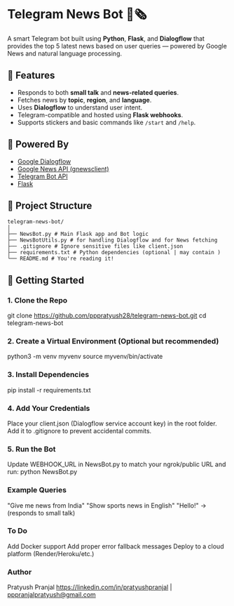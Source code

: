 # Telegram News Bot 🤖🗞️

A smart Telegram bot built using **Python**, **Flask**, and **Dialogflow** that provides the top 5 latest news based on user queries — powered by Google News and natural language processing.

## 🔧 Features

- Responds to both **small talk** and **news-related queries**.
- Fetches news by **topic**, **region**, and **language**.
- Uses **Dialogflow** to understand user intent.
- Telegram-compatible and hosted using **Flask webhooks**.
- Supports stickers and basic commands like `/start` and `/help`.

## 🧠 Powered By

- [Google Dialogflow](https://cloud.google.com/dialogflow)
- [Google News API (gnewsclient)](https://github.com/SDM-TIB/gnewsclient)
- [Telegram Bot API](https://core.telegram.org/bots/api)
- [Flask](https://flask.palletsprojects.com/)

## 📁 Project Structure

```
telegram-news-bot/
│
├── NewsBot.py # Main Flask app and Bot logic
├── NewsBotUtils.py # for handling Dialogflow and for News fetching
├── .gitignore # Ignore sensitive files like client.json
├── requirements.txt # Python dependencies (optional | may contain )
└── README.md # You're reading it!
```

## 🚀 Getting Started

### 1. Clone the Repo

git clone https://github.com/pppratyush28/telegram-news-bot.git
cd telegram-news-bot

### 2. Create a Virtual Environment (Optional but recommended)

python3 -m venv myvenv
source myvenv/bin/activate

### 3. Install Dependencies

pip install -r requirements.txt

### 4. Add Your Credentials

Place your client.json (Dialogflow service account key) in the root folder.
Add it to .gitignore to prevent accidental commits.

### 5. Run the Bot

Update WEBHOOK_URL in NewsBot.py to match your ngrok/public URL and run:
python NewsBot.py

### Example Queries
"Give me news from India"
"Show sports news in English"
"Hello!" → (responds to small talk)

### To Do
 Add Docker support
 Add proper error fallback messages
 Deploy to a cloud platform (Render/Heroku/etc.)

### Author
Pratyush Pranjal
https://linkedin.com/in/pratyushpranjal | pppranjalpratyush@gmail.com